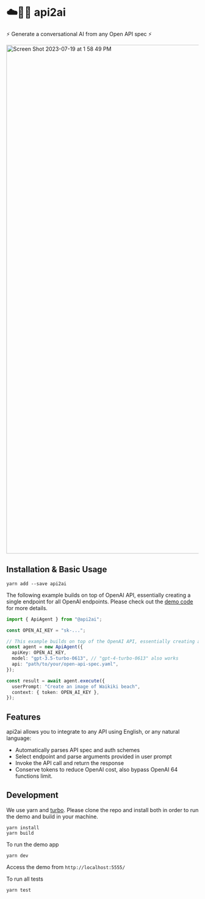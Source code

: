 # ☁️🔗🧠 api2ai

⚡ Generate a conversational AI from any Open API spec ⚡

<img width="1330" alt="Screen Shot 2023-07-19 at 1 58 49 PM" src="https://github.com/mquan/api2ai/assets/138784/90393491-57e1-44e0-955a-4aa1e1673266">

## Installation & Basic Usage

`yarn add --save api2ai`

The following example builds on top of OpenAI API, essentially creating a single endpoint for all OpenAI endpoints. Please check out the [demo code](https://github.com/mquan/api2ai/blob/main/demo/pages/api/ai.ts) for more details.

```typescript
import { ApiAgent } from "@api2ai";

const OPEN_AI_KEY = "sk-...";

// This example builds on top of the OpenAI API, essentially creating a single API for all OpenAI endpoints.
const agent = new ApiAgent({
  apiKey: OPEN_AI_KEY,
  model: "gpt-3.5-turbo-0613", // "gpt-4-turbo-0613" also works
  api: "path/to/your/open-api-spec.yaml",
});

const result = await agent.execute({
  userPrompt: "Create an image of Waikiki beach",
  context: { token: OPEN_AI_KEY },
});
```

## Features

api2ai allows you to integrate to any API using English, or any natural language:

- Automatically parses API spec and auth schemes
- Select endpoint and parse arguments provided in user prompt
- Invoke the API call and return the response
- Conserve tokens to reduce OpenAI cost, also bypass OpenAI 64 functions limit.

## Development

We use yarn and [turbo](https://turbo.build/). Please clone the repo and install both in order to run the demo and build in your machine.

```
yarn install
yarn build
```

To run the demo app

`yarn dev`

Access the demo from `http://localhost:5555/`

To run all tests

`yarn test`
